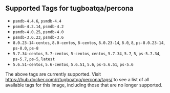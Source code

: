 ## Supported Tags for tugboatqa/percona

* `psmdb-4.4.6`, `psmdb-4.4`
* `psmdb-4.2.14`, `psmdb-4.2`
* `psmdb-4.0.25`, `psmdb-4.0`
* `psmdb-3.6.23`, `psmdb-3.6`
* `8.0.23-14-centos`, `8.0-centos`, `8-centos`, `8.0.23-14`, `8.0`, `8`, `ps-8.0.23-14`, `ps-8.0`, `ps-8`
* `5.7.34-centos`, `5.7-centos`, `5-centos`, `centos`, `5.7.34`, `5.7`, `5`, `ps-5.7.34`, `ps-5.7`, `ps-5`, `latest`
* `5.6.51-centos`, `5.6-centos`, `5.6.51`, `5.6`, `ps-5.6.51`, `ps-5.6`

The above tags are currently supported. Visit https://hub.docker.com/r/tugboatqa/percona/tags/ to see a list of all available tags for this image, including those that are no longer supported.
